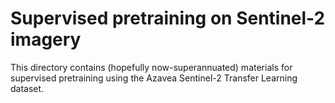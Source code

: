 # Supervised pretraining on Sentinel-2 imagery #

This directory contains (hopefully now-superannuated) materials for supervised pretraining using the Azavea Sentinel-2 Transfer Learning dataset.
